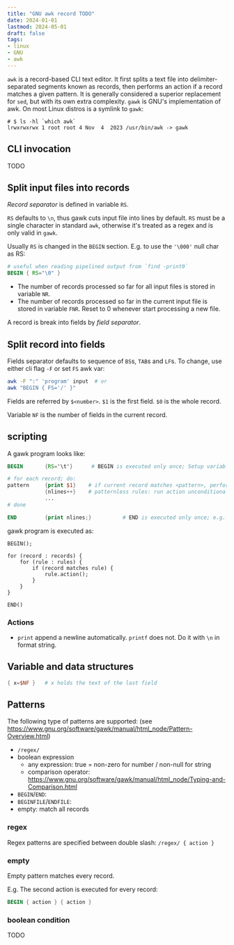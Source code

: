 ```yaml
---
title: "GNU awk record TODO"
date: 2024-01-01
lastmod: 2024-05-01
draft: false
tags:
- linux
- GNU
- awk
---
```


`awk` is a record-based CLI text editor. It first splits a text file into delimiter-separated segments known as records,
then performs an action if a record matches a given pattern.
It is generally considered a superior replacement for `sed`, but with its own extra complexity.
`gawk` is GNU's implementation of awk. On most Linux distros is a symlink to `gawk`:

```ls
# $ ls -hl `which awk`
lrwxrwxrwx 1 root root 4 Nov  4  2023 /usr/bin/awk -> gawk
```

## CLI invocation

TODO

## Split input files into records

*Record separator* is defined in variable `RS`. 

`RS` defaults to `\n`, thus gawk cuts input file into lines by default. `RS` must be a single character in standard `awk`, otherwise it's treated as a regex and is only valid in `gawk`.

Usually `RS` is changed in the `BEGIN` section. E.g. to use the `'\000'` null char as RS:

```awk
# useful when reading pipelined output from `find -print0`
BEGIN { RS="\0" }
```

- The number of records processed so far for all input files is stored in variable `NR`.
- The number of records processed so far in the current input file is stored in variable `FNR`. Reset to 0 whenever start processing a new file.

A record is break into fields by *field separator*.

## Split record into fields

Fields separator defaults to sequence of `BS`s, `TAB`s and `LF`s. To change, use either cli flag `-F` or set `FS` awk var:

```bash
awk -F ":" 'program' input  # or
awk "BEGIN { FS='/' }"
```

Fields are referred by `$<number>`. `$1` is the first field. `$0` is the whole record.

Variable `NF` is the number of fields in the current record.

## scripting

A gawk program looks like:

```awk
BEGIN       {RS='\t'}      # BEGIN is executed only once; Setup variables like `RS`, `FS` here.

# for each record; do:
pattern     {print $1}    # if current record matches <pattern>, perform action in parentheses
            {nlines++}    # patternless rules: run action unconditionally
            ...
# done

END         {print nlines;}          # END is executed only once; e.g. print final statistics here.
```

gawk program is executed as:

```
BEGIN();

for (record : records) {
    for (rule : rules) {
        if (record matches rule) {
            rule.action();
        }
    }
}

END()
```

### Actions

- `print` append a newline automatically. `printf` does not. Do it with `\n` in format string.


## Variable and data structures

```awk
{ x=$NF }   # x holds the text of the last field
```

## Patterns

The following type of patterns are supported: (see https://www.gnu.org/software/gawk/manual/html_node/Pattern-Overview.html)
- `/regex/`
- boolean expression
    - any expression: true = non-zero for number / non-null for string
    - comparison operator: https://www.gnu.org/software/gawk/manual/html_node/Typing-and-Comparison.html
- `BEGIN`/`END`:
- `BEGINFILE`/`ENDFILE`:
- empty: match all records


### regex

Regex patterns are specified between double slash: `/regex/ { action }`

### empty

Empty pattern matches every record.

E.g. The second action is executed for every record:

```awk
BEGIN { action } { action }
```

### boolean condition

TODO